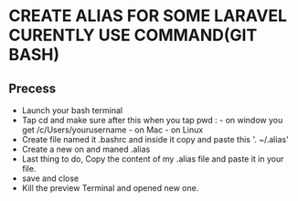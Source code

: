 # CREATE ALIAS FOR SOME LARAVEL CURENTLY USE COMMAND(GIT BASH)

## Precess
  - Launch your bash terminal
  - Tap cd and make sure after this when you tap pwd : 
        - on window you get /c/Users/yourusername
        - on Mac
        - on Linux
  - Create file named it .bashrc and inside it copy and paste this '. ~/.alias'
  - Create a new on and maned .alias
  - Last thing to do, Copy the content of my .alias file and paste it in your file.
  - save and close
  - Kill the preview Terminal and opened new one.
